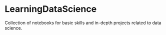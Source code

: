 # LearningDataScience
Collection of notebooks for basic skills and in-depth projects related to data science.
